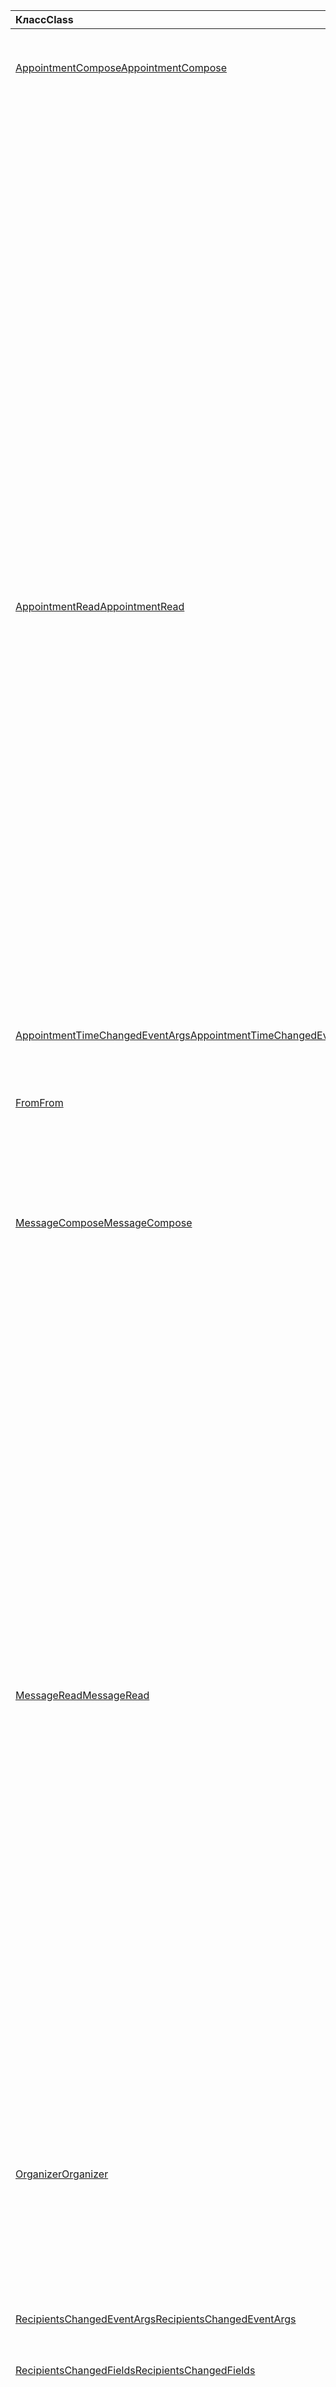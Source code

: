 | <span data-ttu-id="98f2c-101">Класс</span><span class="sxs-lookup"><span data-stu-id="98f2c-101">Class</span></span> | <span data-ttu-id="98f2c-102">Поля</span><span class="sxs-lookup"><span data-stu-id="98f2c-102">Fields</span></span> | <span data-ttu-id="98f2c-103">Описание</span><span class="sxs-lookup"><span data-stu-id="98f2c-103">Description</span></span> |
|:---|:---|:---|
|[<span data-ttu-id="98f2c-104">AppointmentCompose</span><span class="sxs-lookup"><span data-stu-id="98f2c-104">AppointmentCompose</span></span>](/javascript/api/outlook/outlook.appointmentcompose)|[<span data-ttu-id="98f2c-105">addHandlerAsync(eventType: String Office.EventType, \| handler: any, callback?: (asyncResult: Office.AsyncResult) <void> => void)</span><span class="sxs-lookup"><span data-stu-id="98f2c-105">addHandlerAsync(eventType: Office.EventType \| string, handler: any, callback?: (asyncResult: Office.AsyncResult<void>) => void)</span></span>](/javascript/api/outlook/outlook.appointmentcompose#addhandlerasync-eventtype--handler--callback--asyncresult-)|<span data-ttu-id="98f2c-106">Добавляет обработчик для поддерживаемого события.</span><span class="sxs-lookup"><span data-stu-id="98f2c-106">Adds an event handler for a supported event.</span></span>|
||[<span data-ttu-id="98f2c-107">addHandlerAsync(eventType: \| Строка Office.EventType, обработитель: любой, параметры: Office.AsyncContextOptions, callback?: (asyncResult: Office.AsyncResult <void> ) => недействительными)</span><span class="sxs-lookup"><span data-stu-id="98f2c-107">addHandlerAsync(eventType: Office.EventType \| string, handler: any, options: Office.AsyncContextOptions, callback?: (asyncResult: Office.AsyncResult<void>) => void)</span></span>](/javascript/api/outlook/outlook.appointmentcompose#addhandlerasync-eventtype--handler--options--callback--asyncresult-)|<span data-ttu-id="98f2c-108">Добавляет обработчик для поддерживаемого события.</span><span class="sxs-lookup"><span data-stu-id="98f2c-108">Adds an event handler for a supported event.</span></span>|
||[<span data-ttu-id="98f2c-109">organizer</span><span class="sxs-lookup"><span data-stu-id="98f2c-109">organizer</span></span>](/javascript/api/outlook/outlook.appointmentcompose#organizer)|<span data-ttu-id="98f2c-110">Получает организатора для указанного собрания.</span><span class="sxs-lookup"><span data-stu-id="98f2c-110">Gets the organizer for the specified meeting.</span></span>|
||[<span data-ttu-id="98f2c-111">повторение</span><span class="sxs-lookup"><span data-stu-id="98f2c-111">recurrence</span></span>](/javascript/api/outlook/outlook.appointmentcompose#recurrence)|<span data-ttu-id="98f2c-112">Получает или задает шаблон повторения встречи.</span><span class="sxs-lookup"><span data-stu-id="98f2c-112">Gets or sets the recurrence pattern of an appointment.</span></span>|
||[<span data-ttu-id="98f2c-113">removeHandlerAsync(eventType: Строка Office.EventType, \| вызов?: (asyncResult: Office.AsyncResult) <void> => недействительным)</span><span class="sxs-lookup"><span data-stu-id="98f2c-113">removeHandlerAsync(eventType: Office.EventType \| string, callback?: (asyncResult: Office.AsyncResult<void>) => void)</span></span>](/javascript/api/outlook/outlook.appointmentcompose#removehandlerasync-eventtype--callback--asyncresult-)|<span data-ttu-id="98f2c-114">Удаляет обработчиков для поддерживаемого типа события.</span><span class="sxs-lookup"><span data-stu-id="98f2c-114">Removes the event handlers for a supported event type.</span></span>|
||[<span data-ttu-id="98f2c-115">removeHandlerAsync(eventType: String Office.EventType, \| options: Office.AsyncContextOptions, callback?: (asyncResult: Office.AsyncResult) <void> => void)</span><span class="sxs-lookup"><span data-stu-id="98f2c-115">removeHandlerAsync(eventType: Office.EventType \| string, options: Office.AsyncContextOptions, callback?: (asyncResult: Office.AsyncResult<void>) => void)</span></span>](/javascript/api/outlook/outlook.appointmentcompose#removehandlerasync-eventtype--options--callback--asyncresult-)|<span data-ttu-id="98f2c-116">Удаляет обработчиков для поддерживаемого типа события.</span><span class="sxs-lookup"><span data-stu-id="98f2c-116">Removes the event handlers for a supported event type.</span></span>|
||[<span data-ttu-id="98f2c-117">seriesId</span><span class="sxs-lookup"><span data-stu-id="98f2c-117">seriesId</span></span>](/javascript/api/outlook/outlook.appointmentcompose#seriesid)|<span data-ttu-id="98f2c-118">Получает id из серии, к которой принадлежит экземпляр.</span><span class="sxs-lookup"><span data-stu-id="98f2c-118">Gets the id of the series that an instance belongs to.</span></span>|
|[<span data-ttu-id="98f2c-119">AppointmentRead</span><span class="sxs-lookup"><span data-stu-id="98f2c-119">AppointmentRead</span></span>](/javascript/api/outlook/outlook.appointmentread)|[<span data-ttu-id="98f2c-120">addHandlerAsync(eventType: String Office.EventType, \| handler: any, callback?: (asyncResult: Office.AsyncResult) <void> => void)</span><span class="sxs-lookup"><span data-stu-id="98f2c-120">addHandlerAsync(eventType: Office.EventType \| string, handler: any, callback?: (asyncResult: Office.AsyncResult<void>) => void)</span></span>](/javascript/api/outlook/outlook.appointmentread#addhandlerasync-eventtype--handler--callback--asyncresult-)|<span data-ttu-id="98f2c-121">Добавляет обработчик для поддерживаемого события.</span><span class="sxs-lookup"><span data-stu-id="98f2c-121">Adds an event handler for a supported event.</span></span>|
||[<span data-ttu-id="98f2c-122">addHandlerAsync(eventType: \| Строка Office.EventType, обработитель: любой, параметры: Office.AsyncContextOptions, callback?: (asyncResult: Office.AsyncResult <void> ) => недействительными)</span><span class="sxs-lookup"><span data-stu-id="98f2c-122">addHandlerAsync(eventType: Office.EventType \| string, handler: any, options: Office.AsyncContextOptions, callback?: (asyncResult: Office.AsyncResult<void>) => void)</span></span>](/javascript/api/outlook/outlook.appointmentread#addhandlerasync-eventtype--handler--options--callback--asyncresult-)|<span data-ttu-id="98f2c-123">Добавляет обработчик для поддерживаемого события.</span><span class="sxs-lookup"><span data-stu-id="98f2c-123">Adds an event handler for a supported event.</span></span>|
||[<span data-ttu-id="98f2c-124">повторение</span><span class="sxs-lookup"><span data-stu-id="98f2c-124">recurrence</span></span>](/javascript/api/outlook/outlook.appointmentread#recurrence)|<span data-ttu-id="98f2c-125">Получает шаблон повторения встречи.</span><span class="sxs-lookup"><span data-stu-id="98f2c-125">Gets the recurrence pattern of an appointment.</span></span>|
||[<span data-ttu-id="98f2c-126">removeHandlerAsync(eventType: Строка Office.EventType, \| вызов?: (asyncResult: Office.AsyncResult) <void> => недействительным)</span><span class="sxs-lookup"><span data-stu-id="98f2c-126">removeHandlerAsync(eventType: Office.EventType \| string, callback?: (asyncResult: Office.AsyncResult<void>) => void)</span></span>](/javascript/api/outlook/outlook.appointmentread#removehandlerasync-eventtype--callback--asyncresult-)|<span data-ttu-id="98f2c-127">Удаляет обработчиков для поддерживаемого типа события.</span><span class="sxs-lookup"><span data-stu-id="98f2c-127">Removes the event handlers for a supported event type.</span></span>|
||[<span data-ttu-id="98f2c-128">removeHandlerAsync(eventType: String Office.EventType, \| options: Office.AsyncContextOptions, callback?: (asyncResult: Office.AsyncResult) <void> => void)</span><span class="sxs-lookup"><span data-stu-id="98f2c-128">removeHandlerAsync(eventType: Office.EventType \| string, options: Office.AsyncContextOptions, callback?: (asyncResult: Office.AsyncResult<void>) => void)</span></span>](/javascript/api/outlook/outlook.appointmentread#removehandlerasync-eventtype--options--callback--asyncresult-)|<span data-ttu-id="98f2c-129">Удаляет обработчиков для поддерживаемого типа события.</span><span class="sxs-lookup"><span data-stu-id="98f2c-129">Removes the event handlers for a supported event type.</span></span>|
||[<span data-ttu-id="98f2c-130">seriesId</span><span class="sxs-lookup"><span data-stu-id="98f2c-130">seriesId</span></span>](/javascript/api/outlook/outlook.appointmentread#seriesid)|<span data-ttu-id="98f2c-131">Получает ID серии, к которой принадлежит экземпляр.</span><span class="sxs-lookup"><span data-stu-id="98f2c-131">Gets the ID of the series that an instance belongs to.</span></span>|
|[<span data-ttu-id="98f2c-132">AppointmentTimeChangedEventArgs</span><span class="sxs-lookup"><span data-stu-id="98f2c-132">AppointmentTimeChangedEventArgs</span></span>](/javascript/api/outlook/outlook.appointmenttimechangedeventargs)|[<span data-ttu-id="98f2c-133">end</span><span class="sxs-lookup"><span data-stu-id="98f2c-133">end</span></span>](/javascript/api/outlook/outlook.appointmenttimechangedeventargs#end)||
||[<span data-ttu-id="98f2c-134">начало</span><span class="sxs-lookup"><span data-stu-id="98f2c-134">start</span></span>](/javascript/api/outlook/outlook.appointmenttimechangedeventargs#start)||
||[<span data-ttu-id="98f2c-135">type</span><span class="sxs-lookup"><span data-stu-id="98f2c-135">type</span></span>](/javascript/api/outlook/outlook.appointmenttimechangedeventargs#type)||
|[<span data-ttu-id="98f2c-136">From</span><span class="sxs-lookup"><span data-stu-id="98f2c-136">From</span></span>](/javascript/api/outlook/outlook.from)|[<span data-ttu-id="98f2c-137">getAsync(callback?: (asyncResult: Office.AsyncResult) <EmailAddressDetails> => недействительным)</span><span class="sxs-lookup"><span data-stu-id="98f2c-137">getAsync(callback?: (asyncResult: Office.AsyncResult<EmailAddressDetails>) => void)</span></span>](/javascript/api/outlook/outlook.from#getasync-callback--asyncresult-)|<span data-ttu-id="98f2c-138">Получает значение из сообщения.</span><span class="sxs-lookup"><span data-stu-id="98f2c-138">Gets the from value of a message.</span></span>|
||[<span data-ttu-id="98f2c-139">getAsync(options: Office.AsyncContextOptions, callback?: (asyncResult: Office.AsyncResult) <EmailAddressDetails> => void)</span><span class="sxs-lookup"><span data-stu-id="98f2c-139">getAsync(options: Office.AsyncContextOptions, callback?: (asyncResult: Office.AsyncResult<EmailAddressDetails>) => void)</span></span>](/javascript/api/outlook/outlook.from#getasync-options--callback--asyncresult-)|<span data-ttu-id="98f2c-140">Получает значение из сообщения.</span><span class="sxs-lookup"><span data-stu-id="98f2c-140">Gets the from value of a message.</span></span>|
|[<span data-ttu-id="98f2c-141">MessageCompose</span><span class="sxs-lookup"><span data-stu-id="98f2c-141">MessageCompose</span></span>](/javascript/api/outlook/outlook.messagecompose)|[<span data-ttu-id="98f2c-142">addHandlerAsync(eventType: String Office.EventType, \| handler: any, callback?: (asyncResult: Office.AsyncResult) <void> => void)</span><span class="sxs-lookup"><span data-stu-id="98f2c-142">addHandlerAsync(eventType: Office.EventType \| string, handler: any, callback?: (asyncResult: Office.AsyncResult<void>) => void)</span></span>](/javascript/api/outlook/outlook.messagecompose#addhandlerasync-eventtype--handler--callback--asyncresult-)|<span data-ttu-id="98f2c-143">Добавляет обработчик для поддерживаемого события.</span><span class="sxs-lookup"><span data-stu-id="98f2c-143">Adds an event handler for a supported event.</span></span>|
||[<span data-ttu-id="98f2c-144">addHandlerAsync(eventType: \| Строка Office.EventType, обработитель: любой, параметры: Office.AsyncContextOptions, callback?: (asyncResult: Office.AsyncResult <void> ) => недействительными)</span><span class="sxs-lookup"><span data-stu-id="98f2c-144">addHandlerAsync(eventType: Office.EventType \| string, handler: any, options: Office.AsyncContextOptions, callback?: (asyncResult: Office.AsyncResult<void>) => void)</span></span>](/javascript/api/outlook/outlook.messagecompose#addhandlerasync-eventtype--handler--options--callback--asyncresult-)|<span data-ttu-id="98f2c-145">Добавляет обработчик для поддерживаемого события.</span><span class="sxs-lookup"><span data-stu-id="98f2c-145">Adds an event handler for a supported event.</span></span>|
||[<span data-ttu-id="98f2c-146">from</span><span class="sxs-lookup"><span data-stu-id="98f2c-146">from</span></span>](/javascript/api/outlook/outlook.messagecompose#from)|<span data-ttu-id="98f2c-147">Получает электронный адрес отправителя сообщения.</span><span class="sxs-lookup"><span data-stu-id="98f2c-147">Gets the email address of the sender of a message.</span></span>|
||[<span data-ttu-id="98f2c-148">removeHandlerAsync(eventType: Строка Office.EventType, \| вызов?: (asyncResult: Office.AsyncResult) <void> => недействительным)</span><span class="sxs-lookup"><span data-stu-id="98f2c-148">removeHandlerAsync(eventType: Office.EventType \| string, callback?: (asyncResult: Office.AsyncResult<void>) => void)</span></span>](/javascript/api/outlook/outlook.messagecompose#removehandlerasync-eventtype--callback--asyncresult-)|<span data-ttu-id="98f2c-149">Удаляет обработчиков для поддерживаемого типа события.</span><span class="sxs-lookup"><span data-stu-id="98f2c-149">Removes the event handlers for a supported event type.</span></span>|
||[<span data-ttu-id="98f2c-150">removeHandlerAsync(eventType: String Office.EventType, \| options: Office.AsyncContextOptions, callback?: (asyncResult: Office.AsyncResult) <void> => void)</span><span class="sxs-lookup"><span data-stu-id="98f2c-150">removeHandlerAsync(eventType: Office.EventType \| string, options: Office.AsyncContextOptions, callback?: (asyncResult: Office.AsyncResult<void>) => void)</span></span>](/javascript/api/outlook/outlook.messagecompose#removehandlerasync-eventtype--options--callback--asyncresult-)|<span data-ttu-id="98f2c-151">Удаляет обработчиков для поддерживаемого типа события.</span><span class="sxs-lookup"><span data-stu-id="98f2c-151">Removes the event handlers for a supported event type.</span></span>|
||[<span data-ttu-id="98f2c-152">seriesId</span><span class="sxs-lookup"><span data-stu-id="98f2c-152">seriesId</span></span>](/javascript/api/outlook/outlook.messagecompose#seriesid)|<span data-ttu-id="98f2c-153">Получает ID серии, к которой принадлежит экземпляр.</span><span class="sxs-lookup"><span data-stu-id="98f2c-153">Gets the ID of the series that an instance belongs to.</span></span>|
|[<span data-ttu-id="98f2c-154">MessageRead</span><span class="sxs-lookup"><span data-stu-id="98f2c-154">MessageRead</span></span>](/javascript/api/outlook/outlook.messageread)|[<span data-ttu-id="98f2c-155">addHandlerAsync(eventType: String Office.EventType, \| handler: any, callback?: (asyncResult: Office.AsyncResult) <void> => void)</span><span class="sxs-lookup"><span data-stu-id="98f2c-155">addHandlerAsync(eventType: Office.EventType \| string, handler: any, callback?: (asyncResult: Office.AsyncResult<void>) => void)</span></span>](/javascript/api/outlook/outlook.messageread#addhandlerasync-eventtype--handler--callback--asyncresult-)|<span data-ttu-id="98f2c-156">Добавляет обработчик для поддерживаемого события.</span><span class="sxs-lookup"><span data-stu-id="98f2c-156">Adds an event handler for a supported event.</span></span>|
||[<span data-ttu-id="98f2c-157">addHandlerAsync(eventType: \| Строка Office.EventType, обработитель: любой, параметры: Office.AsyncContextOptions, callback?: (asyncResult: Office.AsyncResult <void> ) => недействительными)</span><span class="sxs-lookup"><span data-stu-id="98f2c-157">addHandlerAsync(eventType: Office.EventType \| string, handler: any, options: Office.AsyncContextOptions, callback?: (asyncResult: Office.AsyncResult<void>) => void)</span></span>](/javascript/api/outlook/outlook.messageread#addhandlerasync-eventtype--handler--options--callback--asyncresult-)|<span data-ttu-id="98f2c-158">Добавляет обработчик для поддерживаемого события.</span><span class="sxs-lookup"><span data-stu-id="98f2c-158">Adds an event handler for a supported event.</span></span>|
||[<span data-ttu-id="98f2c-159">повторение</span><span class="sxs-lookup"><span data-stu-id="98f2c-159">recurrence</span></span>](/javascript/api/outlook/outlook.messageread#recurrence)|<span data-ttu-id="98f2c-160">Получает шаблон повторения встречи.</span><span class="sxs-lookup"><span data-stu-id="98f2c-160">Gets the recurrence pattern of an appointment.</span></span>|
||[<span data-ttu-id="98f2c-161">removeHandlerAsync(eventType: Строка Office.EventType, \| вызов?: (asyncResult: Office.AsyncResult) <void> => недействительным)</span><span class="sxs-lookup"><span data-stu-id="98f2c-161">removeHandlerAsync(eventType: Office.EventType \| string, callback?: (asyncResult: Office.AsyncResult<void>) => void)</span></span>](/javascript/api/outlook/outlook.messageread#removehandlerasync-eventtype--callback--asyncresult-)|<span data-ttu-id="98f2c-162">Удаляет обработчиков для поддерживаемого типа события.</span><span class="sxs-lookup"><span data-stu-id="98f2c-162">Removes the event handlers for a supported event type.</span></span>|
||[<span data-ttu-id="98f2c-163">removeHandlerAsync(eventType: String Office.EventType, \| options: Office.AsyncContextOptions, callback?: (asyncResult: Office.AsyncResult) <void> => void)</span><span class="sxs-lookup"><span data-stu-id="98f2c-163">removeHandlerAsync(eventType: Office.EventType \| string, options: Office.AsyncContextOptions, callback?: (asyncResult: Office.AsyncResult<void>) => void)</span></span>](/javascript/api/outlook/outlook.messageread#removehandlerasync-eventtype--options--callback--asyncresult-)|<span data-ttu-id="98f2c-164">Удаляет обработчиков для поддерживаемого типа события.</span><span class="sxs-lookup"><span data-stu-id="98f2c-164">Removes the event handlers for a supported event type.</span></span>|
||[<span data-ttu-id="98f2c-165">seriesId</span><span class="sxs-lookup"><span data-stu-id="98f2c-165">seriesId</span></span>](/javascript/api/outlook/outlook.messageread#seriesid)|<span data-ttu-id="98f2c-166">Получает id из серии, к которой принадлежит экземпляр.</span><span class="sxs-lookup"><span data-stu-id="98f2c-166">Gets the id of the series that an instance belongs to.</span></span>|
|[<span data-ttu-id="98f2c-167">Organizer</span><span class="sxs-lookup"><span data-stu-id="98f2c-167">Organizer</span></span>](/javascript/api/outlook/outlook.organizer)|[<span data-ttu-id="98f2c-168">getAsync(callback?: (asyncResult: Office.AsyncResult) <EmailAddressDetails> => недействительным)</span><span class="sxs-lookup"><span data-stu-id="98f2c-168">getAsync(callback?: (asyncResult: Office.AsyncResult<EmailAddressDetails>) => void)</span></span>](/javascript/api/outlook/outlook.organizer#getasync-callback--asyncresult-)|<span data-ttu-id="98f2c-169">Получает значение организатора встречи в качестве {@link Office.EmailAddressDetails</span><span class="sxs-lookup"><span data-stu-id="98f2c-169">Gets the organizer value of an appointment as an {@link Office.EmailAddressDetails</span></span> | <span data-ttu-id="98f2c-170">Объект EmailAddressDetails}</span><span class="sxs-lookup"><span data-stu-id="98f2c-170">EmailAddressDetails} object</span></span>|
||[<span data-ttu-id="98f2c-171">getAsync(options: Office.AsyncContextOptions, callback?: (asyncResult: Office.AsyncResult) <EmailAddressDetails> => void)</span><span class="sxs-lookup"><span data-stu-id="98f2c-171">getAsync(options: Office.AsyncContextOptions, callback?: (asyncResult: Office.AsyncResult<EmailAddressDetails>) => void)</span></span>](/javascript/api/outlook/outlook.organizer#getasync-options--callback--asyncresult-)|<span data-ttu-id="98f2c-172">Получает значение организатора встречи в качестве {@link Office.EmailAddressDetails</span><span class="sxs-lookup"><span data-stu-id="98f2c-172">Gets the organizer value of an appointment as an {@link Office.EmailAddressDetails</span></span> | <span data-ttu-id="98f2c-173">Объект EmailAddressDetails}</span><span class="sxs-lookup"><span data-stu-id="98f2c-173">EmailAddressDetails} object</span></span>|
|[<span data-ttu-id="98f2c-174">RecipientsChangedEventArgs</span><span class="sxs-lookup"><span data-stu-id="98f2c-174">RecipientsChangedEventArgs</span></span>](/javascript/api/outlook/outlook.recipientschangedeventargs)|[<span data-ttu-id="98f2c-175">changedRecipientFields</span><span class="sxs-lookup"><span data-stu-id="98f2c-175">changedRecipientFields</span></span>](/javascript/api/outlook/outlook.recipientschangedeventargs#changedrecipientfields)||
||[<span data-ttu-id="98f2c-176">type</span><span class="sxs-lookup"><span data-stu-id="98f2c-176">type</span></span>](/javascript/api/outlook/outlook.recipientschangedeventargs#type)||
|[<span data-ttu-id="98f2c-177">RecipientsChangedFields</span><span class="sxs-lookup"><span data-stu-id="98f2c-177">RecipientsChangedFields</span></span>](/javascript/api/outlook/outlook.recipientschangedfields)|[<span data-ttu-id="98f2c-178">bcc</span><span class="sxs-lookup"><span data-stu-id="98f2c-178">bcc</span></span>](/javascript/api/outlook/outlook.recipientschangedfields#bcc)|<span data-ttu-id="98f2c-179">Получает, если получатели в **поле bcc** были изменены.</span><span class="sxs-lookup"><span data-stu-id="98f2c-179">Gets if recipients in the **bcc** field were changed.</span></span>|
||[<span data-ttu-id="98f2c-180">cc</span><span class="sxs-lookup"><span data-stu-id="98f2c-180">cc</span></span>](/javascript/api/outlook/outlook.recipientschangedfields#cc)|<span data-ttu-id="98f2c-181">Получает, если получатели **в поле CC** были изменены.</span><span class="sxs-lookup"><span data-stu-id="98f2c-181">Gets if recipients in the **cc** field were changed.</span></span>|
||[<span data-ttu-id="98f2c-182">optionalAttendees</span><span class="sxs-lookup"><span data-stu-id="98f2c-182">optionalAttendees</span></span>](/javascript/api/outlook/outlook.recipientschangedfields#optionalattendees)|<span data-ttu-id="98f2c-183">Получает, если необязательные участники были изменены.</span><span class="sxs-lookup"><span data-stu-id="98f2c-183">Gets if optional attendees were changed.</span></span>|
||[<span data-ttu-id="98f2c-184">requiredAttendees</span><span class="sxs-lookup"><span data-stu-id="98f2c-184">requiredAttendees</span></span>](/javascript/api/outlook/outlook.recipientschangedfields#requiredattendees)|<span data-ttu-id="98f2c-185">Получает, если необходимые участники были изменены.</span><span class="sxs-lookup"><span data-stu-id="98f2c-185">Gets if required attendees were changed.</span></span>|
||[<span data-ttu-id="98f2c-186">ресурсы</span><span class="sxs-lookup"><span data-stu-id="98f2c-186">resources</span></span>](/javascript/api/outlook/outlook.recipientschangedfields#resources)|<span data-ttu-id="98f2c-187">Получает, если ресурсы были изменены.</span><span class="sxs-lookup"><span data-stu-id="98f2c-187">Gets if resources were changed.</span></span>|
||[<span data-ttu-id="98f2c-188">to</span><span class="sxs-lookup"><span data-stu-id="98f2c-188">to</span></span>](/javascript/api/outlook/outlook.recipientschangedfields#to)|<span data-ttu-id="98f2c-189">Получает, если получатели в **поле** были изменены.</span><span class="sxs-lookup"><span data-stu-id="98f2c-189">Gets if recipients in the **to** field were changed.</span></span>|
|[<span data-ttu-id="98f2c-190">Recurrence</span><span class="sxs-lookup"><span data-stu-id="98f2c-190">Recurrence</span></span>](/javascript/api/outlook/outlook.recurrence)|[<span data-ttu-id="98f2c-191">getAsync(callback?: (asyncResult: Office.AsyncResult) <Recurrence> => недействительным)</span><span class="sxs-lookup"><span data-stu-id="98f2c-191">getAsync(callback?: (asyncResult: Office.AsyncResult<Recurrence>) => void)</span></span>](/javascript/api/outlook/outlook.recurrence#getasync-callback--asyncresult-)|<span data-ttu-id="98f2c-192">Возвращает текущий объект повторения серии встреч.</span><span class="sxs-lookup"><span data-stu-id="98f2c-192">Returns the current recurrence object of an appointment series.</span></span>|
||[<span data-ttu-id="98f2c-193">getAsync(options: Office.AsyncContextOptions, callback?: (asyncResult: Office.AsyncResult) <Recurrence> => void)</span><span class="sxs-lookup"><span data-stu-id="98f2c-193">getAsync(options: Office.AsyncContextOptions, callback?: (asyncResult: Office.AsyncResult<Recurrence>) => void)</span></span>](/javascript/api/outlook/outlook.recurrence#getasync-options--callback--asyncresult-)|<span data-ttu-id="98f2c-194">Возвращает текущий объект повторения серии встреч.</span><span class="sxs-lookup"><span data-stu-id="98f2c-194">Returns the current recurrence object of an appointment series.</span></span>|
||[<span data-ttu-id="98f2c-195">recurrenceProperties</span><span class="sxs-lookup"><span data-stu-id="98f2c-195">recurrenceProperties</span></span>](/javascript/api/outlook/outlook.recurrence#recurrenceproperties)|<span data-ttu-id="98f2c-196">Получает или задает свойства повторяющейся серии встреч.</span><span class="sxs-lookup"><span data-stu-id="98f2c-196">Gets or sets the properties of the recurring appointment series.</span></span>|
||[<span data-ttu-id="98f2c-197">recurrenceTimeZone</span><span class="sxs-lookup"><span data-stu-id="98f2c-197">recurrenceTimeZone</span></span>](/javascript/api/outlook/outlook.recurrence#recurrencetimezone)|<span data-ttu-id="98f2c-198">Получает или задает свойства повторяющейся серии встреч.</span><span class="sxs-lookup"><span data-stu-id="98f2c-198">Gets or sets the properties of the recurring appointment series.</span></span>|
||[<span data-ttu-id="98f2c-199">recurrenceType</span><span class="sxs-lookup"><span data-stu-id="98f2c-199">recurrenceType</span></span>](/javascript/api/outlook/outlook.recurrence#recurrencetype)|<span data-ttu-id="98f2c-200">Получает или задает тип повторяющейся серии встреч.</span><span class="sxs-lookup"><span data-stu-id="98f2c-200">Gets or sets the type of the recurring appointment series.</span></span>|
||[<span data-ttu-id="98f2c-201">seriesTime</span><span class="sxs-lookup"><span data-stu-id="98f2c-201">seriesTime</span></span>](/javascript/api/outlook/outlook.recurrence#seriestime)|<span data-ttu-id="98f2c-202">The {@link Office.SeriesTime</span><span class="sxs-lookup"><span data-stu-id="98f2c-202">The {@link Office.SeriesTime</span></span> | <span data-ttu-id="98f2c-203">Объект SeriesTime} позволяет управлять датами начала и окончания повторяющихся встреч и</span><span class="sxs-lookup"><span data-stu-id="98f2c-203">SeriesTime} object enables you to manage the start and end dates of the recurring appointment series and</span></span>|
||[<span data-ttu-id="98f2c-204">setAsync(recurrencePattern: Recurrence, callback?: (asyncResult: Office.AsyncResult) <void> => void)</span><span class="sxs-lookup"><span data-stu-id="98f2c-204">setAsync(recurrencePattern: Recurrence, callback?: (asyncResult: Office.AsyncResult<void>) => void)</span></span>](/javascript/api/outlook/outlook.recurrence#setasync-recurrencepattern--callback--asyncresult-)|<span data-ttu-id="98f2c-205">Задает шаблон повторения серии встреч.</span><span class="sxs-lookup"><span data-stu-id="98f2c-205">Sets the recurrence pattern of an appointment series.</span></span>|
||[<span data-ttu-id="98f2c-206">setAsync(recurrencePattern: Recurrence, options: Office.AsyncContextOptions, callback?: (asyncResult: Office.AsyncResult) <void> => void)</span><span class="sxs-lookup"><span data-stu-id="98f2c-206">setAsync(recurrencePattern: Recurrence, options: Office.AsyncContextOptions, callback?: (asyncResult: Office.AsyncResult<void>) => void)</span></span>](/javascript/api/outlook/outlook.recurrence#setasync-recurrencepattern--options--callback--asyncresult-)|<span data-ttu-id="98f2c-207">Задает шаблон повторения серии встреч.</span><span class="sxs-lookup"><span data-stu-id="98f2c-207">Sets the recurrence pattern of an appointment series.</span></span>|
|[<span data-ttu-id="98f2c-208">RecurrenceChangedEventArgs</span><span class="sxs-lookup"><span data-stu-id="98f2c-208">RecurrenceChangedEventArgs</span></span>](/javascript/api/outlook/outlook.recurrencechangedeventargs)|[<span data-ttu-id="98f2c-209">повторение</span><span class="sxs-lookup"><span data-stu-id="98f2c-209">recurrence</span></span>](/javascript/api/outlook/outlook.recurrencechangedeventargs#recurrence)||
||[<span data-ttu-id="98f2c-210">type</span><span class="sxs-lookup"><span data-stu-id="98f2c-210">type</span></span>](/javascript/api/outlook/outlook.recurrencechangedeventargs#type)||
|[<span data-ttu-id="98f2c-211">RecurrenceProperties</span><span class="sxs-lookup"><span data-stu-id="98f2c-211">RecurrenceProperties</span></span>](/javascript/api/outlook/outlook.recurrenceproperties)|[<span data-ttu-id="98f2c-212">dayOfMonth</span><span class="sxs-lookup"><span data-stu-id="98f2c-212">dayOfMonth</span></span>](/javascript/api/outlook/outlook.recurrenceproperties#dayofmonth)|<span data-ttu-id="98f2c-213">Представляет день месяца.</span><span class="sxs-lookup"><span data-stu-id="98f2c-213">Represents the day of the month.</span></span>|
||[<span data-ttu-id="98f2c-214">dayOfWeek</span><span class="sxs-lookup"><span data-stu-id="98f2c-214">dayOfWeek</span></span>](/javascript/api/outlook/outlook.recurrenceproperties#dayofweek)|<span data-ttu-id="98f2c-215">Представляет день недели или тип дня, например, день выходных и будний день.</span><span class="sxs-lookup"><span data-stu-id="98f2c-215">Represents the day of the week or type of day, for example, weekend day vs weekday.</span></span>|
||[<span data-ttu-id="98f2c-216">дней</span><span class="sxs-lookup"><span data-stu-id="98f2c-216">days</span></span>](/javascript/api/outlook/outlook.recurrenceproperties#days)|<span data-ttu-id="98f2c-217">Представляет набор дней для этого повторения.</span><span class="sxs-lookup"><span data-stu-id="98f2c-217">Represents the set of days for this recurrence.</span></span>|
||[<span data-ttu-id="98f2c-218">firstDayOfWeek</span><span class="sxs-lookup"><span data-stu-id="98f2c-218">firstDayOfWeek</span></span>](/javascript/api/outlook/outlook.recurrenceproperties#firstdayofweek)|<span data-ttu-id="98f2c-219">Представляет выбранный первый день недели, в противном случае значение по умолчанию имеет значение в параметрах текущего пользователя.</span><span class="sxs-lookup"><span data-stu-id="98f2c-219">Represents your chosen first day of the week otherwise the default is the value in the current user's settings.</span></span>|
||[<span data-ttu-id="98f2c-220">interval</span><span class="sxs-lookup"><span data-stu-id="98f2c-220">interval</span></span>](/javascript/api/outlook/outlook.recurrenceproperties#interval)|<span data-ttu-id="98f2c-221">Представляет период между экземплярами одной и той же повторяющейся серии.</span><span class="sxs-lookup"><span data-stu-id="98f2c-221">Represents the period between instances of the same recurring series.</span></span>|
||[<span data-ttu-id="98f2c-222">month</span><span class="sxs-lookup"><span data-stu-id="98f2c-222">month</span></span>](/javascript/api/outlook/outlook.recurrenceproperties#month)|<span data-ttu-id="98f2c-223">Представляет месяц.</span><span class="sxs-lookup"><span data-stu-id="98f2c-223">Represents the month.</span></span>|
||[<span data-ttu-id="98f2c-224">weekNumber</span><span class="sxs-lookup"><span data-stu-id="98f2c-224">weekNumber</span></span>](/javascript/api/outlook/outlook.recurrenceproperties#weeknumber)|<span data-ttu-id="98f2c-225">Представляет число недели в выбранном месяце, например "первая" за первую неделю месяца.</span><span class="sxs-lookup"><span data-stu-id="98f2c-225">Represents the number of the week in the selected month e.g., 'first' for first week of the month.</span></span>|
|[<span data-ttu-id="98f2c-226">RecurrenceTimeZone</span><span class="sxs-lookup"><span data-stu-id="98f2c-226">RecurrenceTimeZone</span></span>](/javascript/api/outlook/outlook.recurrencetimezone)|[<span data-ttu-id="98f2c-227">name</span><span class="sxs-lookup"><span data-stu-id="98f2c-227">name</span></span>](/javascript/api/outlook/outlook.recurrencetimezone#name)|<span data-ttu-id="98f2c-228">Представляет имя часового пояса повторения.</span><span class="sxs-lookup"><span data-stu-id="98f2c-228">Represents the name of the recurrence time zone.</span></span>|
||[<span data-ttu-id="98f2c-229">смещение</span><span class="sxs-lookup"><span data-stu-id="98f2c-229">offset</span></span>](/javascript/api/outlook/outlook.recurrencetimezone#offset)|<span data-ttu-id="98f2c-230">Значение Integer, представляющее разницу в минутах между локальным часовным поясом и UTC в дату начала серии собраний.</span><span class="sxs-lookup"><span data-stu-id="98f2c-230">Integer value representing the difference in minutes between the local time zone and UTC at the date that the meeting series began.</span></span>|
|[<span data-ttu-id="98f2c-231">SeriesTime</span><span class="sxs-lookup"><span data-stu-id="98f2c-231">SeriesTime</span></span>](/javascript/api/outlook/outlook.seriestime)|[<span data-ttu-id="98f2c-232">getDuration()</span><span class="sxs-lookup"><span data-stu-id="98f2c-232">getDuration()</span></span>](/javascript/api/outlook/outlook.seriestime#getduration--)|<span data-ttu-id="98f2c-233">Получает длительность в минутах обычного экземпляра в повторяющейся серии встреч.</span><span class="sxs-lookup"><span data-stu-id="98f2c-233">Gets the duration in minutes of a usual instance in a recurring appointment series.</span></span>|
||[<span data-ttu-id="98f2c-234">getEndDate()</span><span class="sxs-lookup"><span data-stu-id="98f2c-234">getEndDate()</span></span>](/javascript/api/outlook/outlook.seriestime#getenddate--)|<span data-ttu-id="98f2c-235">Получает даты окончания шаблона повторения в следующем</span><span class="sxs-lookup"><span data-stu-id="98f2c-235">Gets the end date of a recurrence pattern in the following</span></span>|
||[<span data-ttu-id="98f2c-236">getEndTime()</span><span class="sxs-lookup"><span data-stu-id="98f2c-236">getEndTime()</span></span>](/javascript/api/outlook/outlook.seriestime#getendtime--)|<span data-ttu-id="98f2c-237">Получает конечное время обычной встречи или запроса на собрание экземпляра шаблона повторения в зависимости от часового пояса, что пользователь или</span><span class="sxs-lookup"><span data-stu-id="98f2c-237">Gets the end time of a usual appointment or meeting request instance of a recurrence pattern in whichever time zone that the user or</span></span>|
||[<span data-ttu-id="98f2c-238">getStartDate()</span><span class="sxs-lookup"><span data-stu-id="98f2c-238">getStartDate()</span></span>](/javascript/api/outlook/outlook.seriestime#getstartdate--)|<span data-ttu-id="98f2c-239">Получает дату начала шаблона повторения в следующем</span><span class="sxs-lookup"><span data-stu-id="98f2c-239">Gets the start date of a recurrence pattern in the following</span></span>|
||[<span data-ttu-id="98f2c-240">getStartTime()</span><span class="sxs-lookup"><span data-stu-id="98f2c-240">getStartTime()</span></span>](/javascript/api/outlook/outlook.seriestime#getstarttime--)|<span data-ttu-id="98f2c-241">Получает время начала обычного экземпляра встречи шаблона повторения в зависимости от часового пояса, который пользователь/надстройка задает</span><span class="sxs-lookup"><span data-stu-id="98f2c-241">Gets the start time of a usual appointment instance of a recurrence pattern in whichever time zone that the user/add-in set the</span></span>|
||[<span data-ttu-id="98f2c-242">setDuration(minutes: number)</span><span class="sxs-lookup"><span data-stu-id="98f2c-242">setDuration(minutes: number)</span></span>](/javascript/api/outlook/outlook.seriestime#setduration-minutes-)|<span data-ttu-id="98f2c-243">Задает продолжительность всех встреч в шаблоне повторения.</span><span class="sxs-lookup"><span data-stu-id="98f2c-243">Sets the duration of all appointments in a recurrence pattern.</span></span>|
||[<span data-ttu-id="98f2c-244">setEndDate (дата: строка)</span><span class="sxs-lookup"><span data-stu-id="98f2c-244">setEndDate(date: string)</span></span>](/javascript/api/outlook/outlook.seriestime#setenddate-date-)|<span data-ttu-id="98f2c-245">Задает даты окончания повторяющейся серии встреч.</span><span class="sxs-lookup"><span data-stu-id="98f2c-245">Sets the end date of a recurring appointment series.</span></span>|
||[<span data-ttu-id="98f2c-246">setEndDate (год: номер, месяц: номер, день: номер)</span><span class="sxs-lookup"><span data-stu-id="98f2c-246">setEndDate(year: number, month: number, day: number)</span></span>](/javascript/api/outlook/outlook.seriestime#setenddate-year--month--day-)|<span data-ttu-id="98f2c-247">Задает даты окончания повторяющейся серии встреч.</span><span class="sxs-lookup"><span data-stu-id="98f2c-247">Sets the end date of a recurring appointment series.</span></span>|
||[<span data-ttu-id="98f2c-248">setStartDate (date:string)</span><span class="sxs-lookup"><span data-stu-id="98f2c-248">setStartDate(date:string)</span></span>](/javascript/api/outlook/outlook.seriestime#setstartdate-date-)|<span data-ttu-id="98f2c-249">Задает дату начала повторяющейся серии встреч.</span><span class="sxs-lookup"><span data-stu-id="98f2c-249">Sets the start date of a recurring appointment series.</span></span>|
||[<span data-ttu-id="98f2c-250">setStartDate (год:номер, месяц:номер, день:номер)</span><span class="sxs-lookup"><span data-stu-id="98f2c-250">setStartDate(year:number, month:number, day:number)</span></span>](/javascript/api/outlook/outlook.seriestime#setstartdate-year--month--day-)|<span data-ttu-id="98f2c-251">Задает дату начала повторяющейся серии встреч.</span><span class="sxs-lookup"><span data-stu-id="98f2c-251">Sets the start date of a recurring appointment series.</span></span>|
||[<span data-ttu-id="98f2c-252">setStartTime (часы: число, минуты: номер)</span><span class="sxs-lookup"><span data-stu-id="98f2c-252">setStartTime(hours: number, minutes: number)</span></span>](/javascript/api/outlook/outlook.seriestime#setstarttime-hours--minutes-)|<span data-ttu-id="98f2c-253">Задает время начала всех экземпляров повторяющихся серий встреч в зависимости от того, в какой часовой зоне установлен шаблон повторения</span><span class="sxs-lookup"><span data-stu-id="98f2c-253">Sets the start time of all instances of a recurring appointment series in whichever time zone the recurrence pattern is set</span></span>|
||[<span data-ttu-id="98f2c-254">setStartTime (время: строка)</span><span class="sxs-lookup"><span data-stu-id="98f2c-254">setStartTime(time: string)</span></span>](/javascript/api/outlook/outlook.seriestime#setstarttime-time-)|<span data-ttu-id="98f2c-255">Задает время начала всех экземпляров повторяющихся серий встреч в зависимости от того, в какой часовой зоне установлен шаблон повторения</span><span class="sxs-lookup"><span data-stu-id="98f2c-255">Sets the start time of all instances of a recurring appointment series in whichever time zone the recurrence pattern is set</span></span>|
